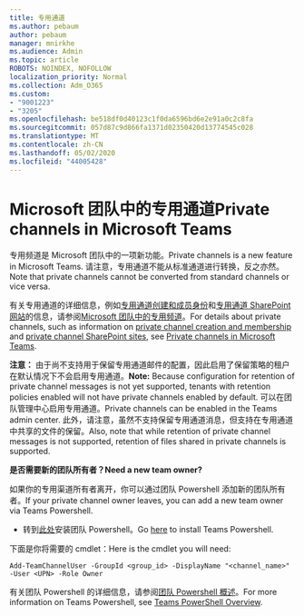 ```yaml
---
title: 专用通道
ms.author: pebaum
author: pebaum
manager: mnirkhe
ms.audience: Admin
ms.topic: article
ROBOTS: NOINDEX, NOFOLLOW
localization_priority: Normal
ms.collection: Adm_O365
ms.custom:
- "9001223"
- "3205"
ms.openlocfilehash: be518df0d40123c1f0da6596bd6e2e91a0c2c8fa
ms.sourcegitcommit: 057d87c9d866fa1371d02350420d13774545c028
ms.translationtype: MT
ms.contentlocale: zh-CN
ms.lasthandoff: 05/02/2020
ms.locfileid: "44005428"
---
```

# <a name="private-channels-in-microsoft-teams"></a><span data-ttu-id="bd389-102">Microsoft 团队中的专用通道</span><span class="sxs-lookup"><span data-stu-id="bd389-102">Private channels in Microsoft Teams</span></span>

<span data-ttu-id="bd389-103">专用频道是 Microsoft 团队中的一项新功能。</span><span class="sxs-lookup"><span data-stu-id="bd389-103">Private channels is a new feature in Microsoft Teams.</span></span> <span data-ttu-id="bd389-104">请注意，专用通道不能从标准通道进行转换，反之亦然。</span><span class="sxs-lookup"><span data-stu-id="bd389-104">Note that private channels cannot be converted from standard channels or vice versa.</span></span>

<span data-ttu-id="bd389-105">有关专用通道的详细信息，例如[专用通道创建和成员身份](https://docs.microsoft.com/MicrosoftTeams/private-channels#private-channel-creation-and-membership)和[专用通道 SharePoint 网站](https://docs.microsoft.com/MicrosoftTeams/private-channels#private-channel-sharepoint-sites)的信息，请参阅[Microsoft 团队中的专用频道](https://docs.microsoft.com/MicrosoftTeams/private-channels)。</span><span class="sxs-lookup"><span data-stu-id="bd389-105">For details about private channels, such as information on [private channel creation and membership](https://docs.microsoft.com/MicrosoftTeams/private-channels#private-channel-creation-and-membership) and [private channel SharePoint sites](https://docs.microsoft.com/MicrosoftTeams/private-channels#private-channel-sharepoint-sites), see [Private channels in Microsoft Teams](https://docs.microsoft.com/MicrosoftTeams/private-channels).</span></span> 

<span data-ttu-id="bd389-106">**注意：** 由于尚不支持用于保留专用通道邮件的配置，因此启用了保留策略的租户在默认情况下不会启用专用通道。</span><span class="sxs-lookup"><span data-stu-id="bd389-106">**Note:** Because configuration for retention of private channel messages is not yet supported, tenants with retention policies enabled will not have private channels enabled by default.</span></span> <span data-ttu-id="bd389-107">可以在团队管理中心启用专用通道。</span><span class="sxs-lookup"><span data-stu-id="bd389-107">Private channels can be enabled in the Teams admin center.</span></span> <span data-ttu-id="bd389-108">此外，请注意，虽然不支持保留专用通道消息，但支持在专用通道中共享的文件的保留。</span><span class="sxs-lookup"><span data-stu-id="bd389-108">Also, note that while retention of private channel messages is not supported, retention of files shared in private channels is supported.</span></span>

<span data-ttu-id="bd389-109">**是否需要新的团队所有者？**</span><span class="sxs-lookup"><span data-stu-id="bd389-109">**Need a new team owner?**</span></span>

<span data-ttu-id="bd389-110">如果你的专用渠道所有者离开，你可以通过团队 Powershell 添加新的团队所有者。</span><span class="sxs-lookup"><span data-stu-id="bd389-110">If your private channel owner leaves, you can add a new team owner via Teams Powershell.</span></span>


- <span data-ttu-id="bd389-111">转到[此处](https://www.powershellgallery.com/packages/MicrosoftTeams/1.0.6)安装团队 Powershell。</span><span class="sxs-lookup"><span data-stu-id="bd389-111">Go [here](https://www.powershellgallery.com/packages/MicrosoftTeams/1.0.6) to install Teams Powershell.</span></span>

<span data-ttu-id="bd389-112">下面是你将需要的 cmdlet：</span><span class="sxs-lookup"><span data-stu-id="bd389-112">Here is the cmdlet you will need:</span></span>

`
    Add-TeamChannelUser -GroupId <group_id> -DisplayName "<channel_name>" -User <UPN> -Role Owner
`

<span data-ttu-id="bd389-113">有关团队 Powershell 的详细信息，请参阅[团队 Powershell 概述](https://docs.microsoft.com/microsoftteams/teams-powershell-overview)。</span><span class="sxs-lookup"><span data-stu-id="bd389-113">For more information on Teams Powershell, see [Teams PowerShell Overview](https://docs.microsoft.com/microsoftteams/teams-powershell-overview).</span></span>
